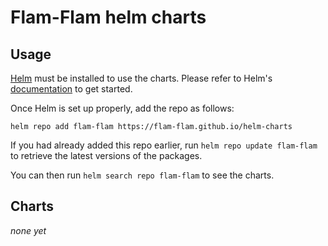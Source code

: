 # Flam-Flam helm charts

## Usage

[Helm](https://helm.sh) must be installed to use the charts.
Please refer to Helm's [documentation](https://helm.sh/docs/) to get started.

Once Helm is set up properly, add the repo as follows:

```console
helm repo add flam-flam https://flam-flam.github.io/helm-charts
```

If you had already added this repo earlier, run `helm repo update flam-flam` to retrieve the latest versions of the packages.

You can then run `helm search repo flam-flam` to see the charts.

## Charts

_none yet_
